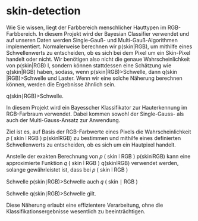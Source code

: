 # skin-detection

Wie Sie wissen, liegt der Farbbereich menschlicher Hauttypen im RGB-Farbbereich.
In diesem Projekt wird der Bayesian Classifier verwendet und auf unseren Daten werden Single-Gauß- und Multi-Gauß-Algorithmen implementiert.
Normalerweise berechnen wir p(skin|RGB), um mithilfe eines Schwellenwerts zu entscheiden, ob es sich bei dem Pixel um ein Skin-Pixel handelt oder nicht. Wir benötigen also nicht die genaue Wahrscheinlichkeit von p(skin|RGB) I, sondern können stattdessen eine Schätzung wie q(skin|RGB) haben, sodass, wenn p(skin|RGB)>Schwelle, dann q(skin |RGB)>Schwelle und Laster. Wenn wir eine solche Näherung berechnen können, werden die Ergebnisse ähnlich sein.


q(skin∣RGB)>Schwelle.


In diesem Projekt wird ein Bayesscher Klassifikator zur Hauterkennung im RGB-Farbraum verwendet. Dabei kommen sowohl der Single-Gauss- als auch der Multi-Gauss-Ansatz zur Anwendung.

Ziel ist es, auf Basis der RGB-Farbwerte eines Pixels die Wahrscheinlichkeit 
𝑝
(
skin
∣
RGB
)
p(skin∣RGB) zu bestimmen und mithilfe eines definierten Schwellenwerts zu entscheiden, ob es sich um ein Hautpixel handelt.

Anstelle der exakten Berechnung von 
𝑝
(
skin
∣
RGB
)
p(skin∣RGB) kann eine approximierte Funktion 
𝑞
(
skin
∣
RGB
)
q(skin∣RGB) verwendet werden, solange gewährleistet ist, dass bei 
𝑝
(
skin
∣
RGB
)
>
Schwelle
p(skin∣RGB)>Schwelle auch 
𝑞
(
skin
∣
RGB
)
>
Schwelle
q(skin∣RGB)>Schwelle gilt.

Diese Näherung erlaubt eine effizientere Verarbeitung, ohne die Klassifikationsergebnisse wesentlich zu beeinträchtigen.
